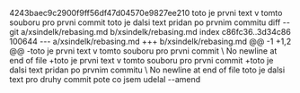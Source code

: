 4243baec9c2900f9ff56df47d04570e9827ee210
toto je prvni text v tomto souboru pro prvni commit
toto je dalsi text pridan po prvnim commitu
diff --git a/xsindelk/rebasing.md b/xsindelk/rebasing.md
index c86fc36..3d34c86 100644
--- a/xsindelk/rebasing.md
+++ b/xsindelk/rebasing.md
@@ -1 +1,2 @@
-toto je prvni text v tomto souboru pro prvni commit
\ No newline at end of file
+toto je prvni text v tomto souboru pro prvni commit
+toto je dalsi text pridan po prvnim commitu
\ No newline at end of file
toto je dalsi text pro druhy commit pote co jsem udelal --amend